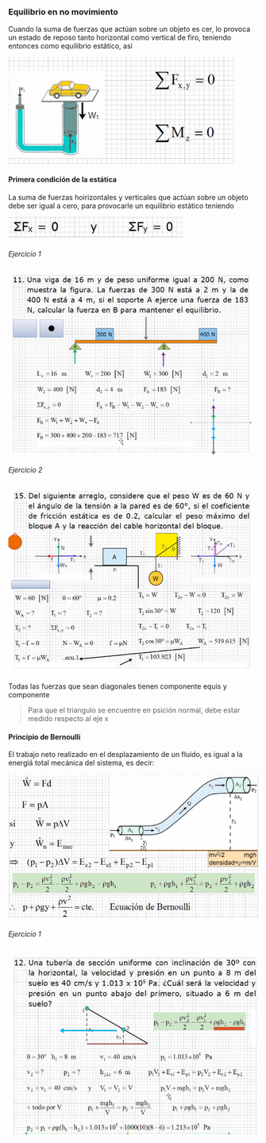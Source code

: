 ### Equilibrio en no movimiento

Cuando la suma de fuerzas que actúan sobre un objeto es cer, lo provoca un estado de reposo tanto horizontal como vertical de firo, teniendo entonces como equilibrio estático, así

<img src="./img/2021-08-30-08-48.png">

#### Primera condición de la estática

La suma de fuerzas hoirizontales y verticales que actúan sobre un objeto debe ser igual a cero, para provocarle un equilibrio estático teniendo

<img src="./img/2021-08-30-08-49.png">

###### Ejercicio 1

<img src="./img/2021-08-30-09-06.png">

###### Ejercicio 2

<img src="./img/2021-08-30-09-24.png">

Todas las fuerzas que sean diagonales tienen componente equis y componente

> Para que el triangulo se encuentre en psición normal, debe estar medido respecto al eje x

#### Principio de Bernoulli

El trabajo neto realizado en el desplazamiento de un fluido, es igual a la energíá total mecánica del sistema, es decir:

<img src="./img/2021-08-30-09-37.png">

###### Ejercicio 1

<img src="./img/2021-08-30-10-06.png">